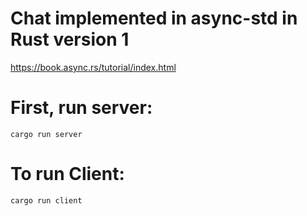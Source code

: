 # Chat implemented in async-std in Rust version 1 

https://book.async.rs/tutorial/index.html

# First, run server: 

```cargo run server```

# To run Client: 

```cargo run client```